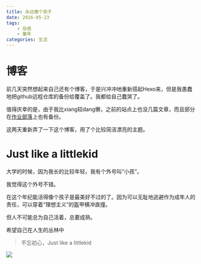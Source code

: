 ```yaml
---
title: 永远像个孩子
date: 2016-05-23
tags: 
	- 杂感
	- 童年
categories: 生活
---
```


# 博客

前几天突然想起来自己还有个博客，于是兴冲冲地重新搭起Hexo来，但是我愚蠢地把github远程仓库的备份给覆盖了。我都给自己蠢哭了。

值得庆幸的是，由于我比xiang较dang懒，之前的站点上也没几篇文章，而且部分在[作业部落](https://www.zybuluo.com)上也有备份。

这两天重新弄了一下这个博客，用了个比较简洁漂亮的主题。

# Just like a littlekid

大学的时候，因为我长的比较年轻，我有个外号叫“小孩”。

我觉得这个外号不错。

在这个年纪能活得像个孩子是最美好不过的了。因为可以无耻地逃避作为成年人的责任，可以穿着“理想主义”的盔甲横冲直撞。

但人不可能总为自己活着，总要成熟。

希望自己在人生的丛林中

> 不忘初心，Just like a littlekid

![](\images\jllk\rock.jpg)